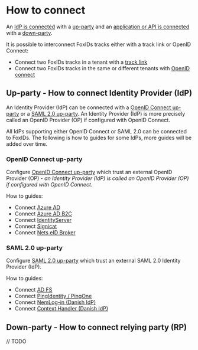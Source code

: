 ﻿# How to connect

An [IdP is connected](#up-party---how-to-connect-identity-provider-idp) with a [up-party](parties.md#up-party) and an [application or API is connected]() with a [down-party](parties.md#down-party).

It is possible to interconnect FoxIDs tracks either with a track link or OpenID Connect:

- Connect two FoxIDs tracks in a tenant with a [track link](howto-tracklink-foxids.md)
- Connect two FoxIDs tracks in the same or different tenants with [OpenID connect](howto-oidc-foxids.md)

## Up-party - How to connect Identity Provider (IdP)

An Identity Provider (IdP) can be connected with a [OpenID Connect up-party](#openid-connect-up-party) or a [SAML 2.0 up-party](#saml-20-up-party). An Identity Provider (IdP) is more precisely called an OpenID Provider (OP) if configured with OpenID Connect.

All IdPs supporting either OpenID Connect or SAML 2.0 can be connected to FoxIDs. The following is how to guides for some IdPs, more guides will be added over time.

### OpenID Connect up-party

Configure [OpenID Connect up-party](up-party-oidc.md) which trust an external OpenID Provider (OP) - *an Identity Provider (IdP) is called an OpenID Provider (OP) if configured with OpenID Connect*.

How to guides:

- Connect [Azure AD](up-party-howto-oidc-azure-ad.md) 
- Connect [Azure AD B2C](up-party-howto-oidc-azure-ad-b2c.md) 
- Connect [IdentityServer](up-party-howto-oidc-identityserver.md)
- Connect [Signicat](up-party-howto-oidc-signicat.md)
- Connect [Nets eID Broker](up-party-howto-oidc-nets-eid-broker.md)

### SAML 2.0 up-party

Configure [SAML 2.0 up-party](up-party-saml-2.0.md) which trust an external SAML 2.0 Identity Provider (IdP).

How to guides:

- Connect [AD FS](up-party-howto-saml-2.0-adfs.md)
- Connect [PingIdentity / PingOne](up-party-howto-saml-2.0-pingone.md)
- Connect [NemLog-in (Danish IdP)](up-party-howto-saml-2.0-nemlogin.md)
- Connect [Context Handler (Danish IdP)](howto-saml-2.0-context-handler.md#up-party---connect-to-context-handler)

## Down-party - How to connect relying party (RP)
// TODO
